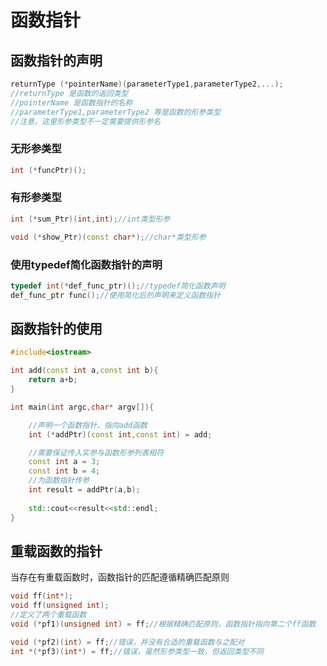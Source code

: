 # 函数指针
## 函数指针的声明
```cpp
returnType (*pointerName)(parameterType1,parameterType2,...);
//returnType 是函数的返回类型
//pointerName 是函数指针的名称
//parameterType1,parameterType2 等是函数的形参类型
//注意，这里形参类型不一定需要提供形参名
```
### 无形参类型
```cpp
int (*funcPtr)();
```
### 有形参类型
```cpp
int (*sum_Ptr)(int,int);//int类型形参
```
```cpp
void (*show_Ptr)(const char*);//char*类型形参
```
### 使用typedef简化函数指针的声明
```cpp
typedef int(*def_func_ptr)();//typedef简化函数声明
def_func_ptr func();//使用简化后的声明来定义函数指针
```
## 函数指针的使用
```cpp
#include<iostream>

int add(const int a,const int b){
    return a+b;
}

int main(int argc,char* argv[]){

    //声明一个函数指针，指向add函数
    int (*addPtr)(const int,const int) = add;

    //需要保证传入实参与函数形参列表相符
    const int a = 3;
    const int b = 4;
    //为函数指针传参
    int result = addPtr(a,b);
      
    std::cout<<result<<std::endl;
}
```
## 重载函数的指针
当存在有重载函数时，函数指针的匹配遵循精确匹配原则
```cpp
void ff(int*);
void ff(unsigned int);
//定义了两个重载函数
void (*pf1)(unsigned int) = ff;//根据精确匹配原则，函数指针指向第二个ff函数

void (*pf2)(int) = ff;//错误，并没有合适的重载函数与之配对
int *(*pf3)(int*) = ff;//错误，虽然形参类型一致，但返回类型不同
```
